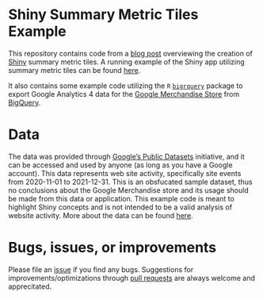 # Shiny Summary Metric Tiles Example

This repository contains code from a [blog post](https://www.collinberke.com/post/shiny-series-metric-summary-tiles/) overviewing the creation of [Shiny](https://shiny.rstudio.com/) summary metric tiles. A running example of the Shiny app utilizing summary metric tiles can be found [here](https://collin-berke.shinyapps.io/blog-shiny_summary_tiles/). 

It also contains some example code utilizing the `R` [`bigrquery`](https://bigrquery.r-dbi.org/) package to export Google Analytics 4 data for the [Google Merchandise Store](https://shop.googlemerchandisestore.com/) from [BigQuery](https://cloud.google.com/bigquery). 

# Data 

The data was provided through [Google’s Public Datasets](https://cloud.google.com/bigquery/public-data) initiative, and it can be accessed and used by anyone (as long as you have a Google account). This data represents web site activity, specifically site events from 2020-11-01 to 2021-12-31. This is an obsfucated sample dataset, thus no conclusions about the Google Merchandise store and its usage should be made from this data or application. This example code is meant to highlight Shiny concepts and is not intended to be a valid analysis of website activity. More about the data can be found [here](https://support.google.com/analytics/answer/10937659#zippy=%2Cin-this-article).

# Bugs, issues, or improvements

Please file an [issue](https://github.com/collinberke/blog-shiny_summary_tiles/issues) if you find any bugs. Suggestions for improvements/optimizations through [pull requests](https://github.com/collinberke/blog-shiny_summary_tiles/issues) are always welcome and apprecitated. 
